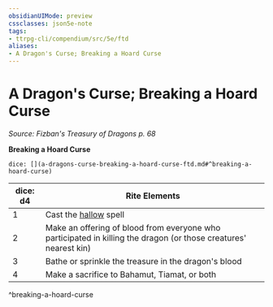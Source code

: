 ```yaml
---
obsidianUIMode: preview
cssclasses: json5e-note
tags:
- ttrpg-cli/compendium/src/5e/ftd
aliases:
- A Dragon's Curse; Breaking a Hoard Curse
---
```

# A Dragon's Curse; Breaking a Hoard Curse
*Source: Fizban's Treasury of Dragons p. 68* 

**Breaking a Hoard Curse**

`dice: [](a-dragons-curse-breaking-a-hoard-curse-ftd.md#^breaking-a-hoard-curse)`

| dice: d4 | Rite Elements |
|----------|---------------|
| 1 | Cast the [hallow](Інструменти%20ДМ/CLI/spells/hallow-xphb.md) spell |
| 2 | Make an offering of blood from everyone who participated in killing the dragon (or those creatures' nearest kin) |
| 3 | Bathe or sprinkle the treasure in the dragon's blood |
| 4 | Make a sacrifice to Bahamut, Tiamat, or both |
^breaking-a-hoard-curse